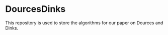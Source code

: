 # DourcesDinks
This repository is used to store the algorithms for our paper on Dources and Dinks. 
